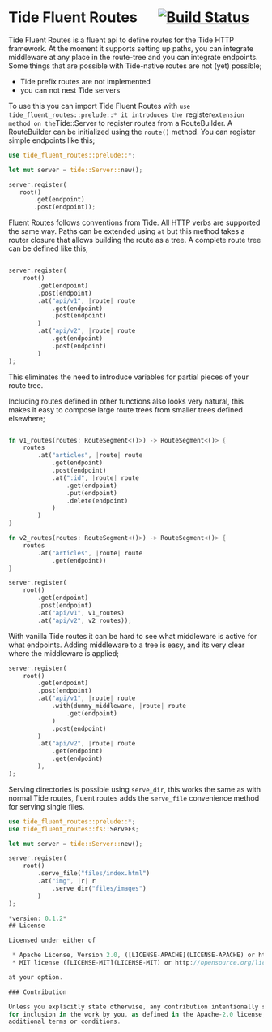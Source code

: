 # Tide Fluent Routes &emsp; [![Build Status](https://github.com/mendelt/tide-fluent-routes/workflows/Build/badge.svg)](https://github.com/mendelt/tide-fluent-routes/actions?query=workflow%3ABuild+event%3Apush+branch%3Amaster)

Tide Fluent Routes is a fluent api to define routes for the Tide HTTP framework.
At the moment it supports setting up paths, you can integrate middleware at any place in the
route-tree and you can integrate endpoints.
Some things that are possible with Tide-native routes are not (yet) possible;
- Tide prefix routes are not implemented
- you can not nest Tide servers

To use this you can import Tide Fluent Routes with `use tide_fluent_routes::prelude::* it
introduces the `register` extension method on the `Tide::Server to register routes from a
RouteBuilder.
A RouteBuilder can be initialized using the `route()` method.
You can register simple endpoints like this;
```rust
use tide_fluent_routes::prelude::*;

let mut server = tide::Server::new();

server.register(
   root()
       .get(endpoint)
       .post(endpoint));
```
Fluent Routes follows conventions from Tide. All HTTP verbs are supported the same way. Paths
can be extended using `at` but this method takes a router closure that allows building the route
as a tree.
A complete route tree can be defined like this;
```rust

server.register(
    root()
        .get(endpoint)
        .post(endpoint)
        .at("api/v1", |route| route
            .get(endpoint)
            .post(endpoint)
        )
        .at("api/v2", |route| route
            .get(endpoint)
            .post(endpoint)
        )
);
```
This eliminates the need to introduce variables for partial pieces of your route tree.

Including routes defined in other functions also looks very natural, this makes it easy
to compose large route trees from smaller trees defined elsewhere;
```rust

fn v1_routes(routes: RouteSegment<()>) -> RouteSegment<()> {
    routes
        .at("articles", |route| route
            .get(endpoint)
            .post(endpoint)
            .at(":id", |route| route
                .get(endpoint)
                .put(endpoint)
                .delete(endpoint)
            )
        )
}

fn v2_routes(routes: RouteSegment<()>) -> RouteSegment<()> {
    routes
        .at("articles", |route| route
            .get(endpoint))
}

server.register(
    root()
        .get(endpoint)
        .post(endpoint)
        .at("api/v1", v1_routes)
        .at("api/v2", v2_routes));
```

With vanilla Tide routes it can be hard to see what middleware is active for what
endpoints.
Adding middleware to a tree is easy, and its very clear where the middleware is applied;
```rust
server.register(
    root()
        .get(endpoint)
        .post(endpoint)
        .at("api/v1", |route| route
            .with(dummy_middleware, |route| route
                .get(endpoint)
            )
            .post(endpoint)
        )
        .at("api/v2", |route| route
            .get(endpoint)
            .get(endpoint)
        ),
);
```

Serving directories is possible using `serve_dir`, this works the same as with normal Tide routes,
fluent routes adds the `serve_file` convenience method for serving single files.
```rust
use tide_fluent_routes::prelude::*;
use tide_fluent_routes::fs::ServeFs;

let mut server = tide::Server::new();

server.register(
    root()
        .serve_file("files/index.html")
        .at("img", |r| r
            .serve_dir("files/images")
        )
);

*version: 0.1.2*
## License

Licensed under either of

 * Apache License, Version 2.0, ([LICENSE-APACHE](LICENSE-APACHE) or http://www.apache.org/licenses/LICENSE-2.0)
 * MIT license ([LICENSE-MIT](LICENSE-MIT) or http://opensource.org/licenses/MIT)

at your option.

### Contribution

Unless you explicitly state otherwise, any contribution intentionally submitted
for inclusion in the work by you, as defined in the Apache-2.0 license, shall be dual licensed as above, without any
additional terms or conditions.
